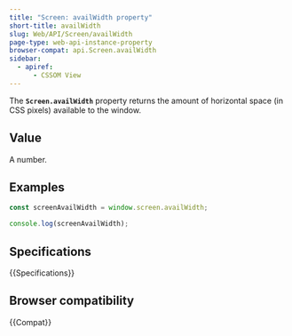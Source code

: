 ```yaml
---
title: "Screen: availWidth property"
short-title: availWidth
slug: Web/API/Screen/availWidth
page-type: web-api-instance-property
browser-compat: api.Screen.availWidth
sidebar:
  - apiref:
      - CSSOM View
---
```


The **`Screen.availWidth`** property returns the amount of
horizontal space (in CSS pixels) available to the window.

## Value

A number.

## Examples

```js
const screenAvailWidth = window.screen.availWidth;

console.log(screenAvailWidth);
```

## Specifications

{{Specifications}}

## Browser compatibility

{{Compat}}
